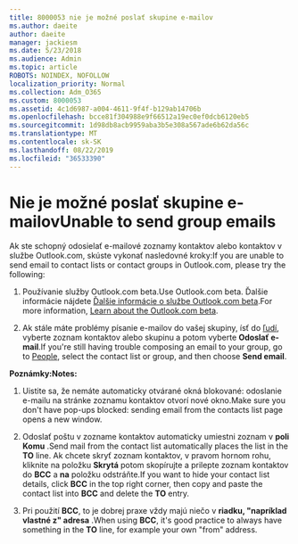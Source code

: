 ```yaml
---
title: 8000053 nie je možné poslať skupine e-mailov
ms.author: daeite
author: daeite
manager: jackiesm
ms.date: 5/23/2018
ms.audience: Admin
ms.topic: article
ROBOTS: NOINDEX, NOFOLLOW
localization_priority: Normal
ms.collection: Adm_O365
ms.custom: 8000053
ms.assetid: 4c1d6987-a004-4611-9f4f-b129ab14706b
ms.openlocfilehash: bcce81f304988e9f66512a19ec0ef0dcb6120eb5
ms.sourcegitcommit: 1d98db8acb9959aba3b5e308a567ade6b62da56c
ms.translationtype: MT
ms.contentlocale: sk-SK
ms.lasthandoff: 08/22/2019
ms.locfileid: "36533390"
---
```

# <a name="unable-to-send-group-emails"></a><span data-ttu-id="85eb0-102">Nie je možné poslať skupine e-mailov</span><span class="sxs-lookup"><span data-stu-id="85eb0-102">Unable to send group emails</span></span>

<span data-ttu-id="85eb0-103">Ak ste schopný odosielať e-mailové zoznamy kontaktov alebo kontaktov v službe Outlook.com, skúste vykonať nasledovné kroky:</span><span class="sxs-lookup"><span data-stu-id="85eb0-103">If you are unable to send email to contact lists or contact groups in Outlook.com, please try the following:</span></span>
  
1. <span data-ttu-id="85eb0-104">Používanie služby Outlook.com beta.</span><span class="sxs-lookup"><span data-stu-id="85eb0-104">Use Outlook.com beta.</span></span> <span data-ttu-id="85eb0-105">Ďalšie informácie nájdete [Ďalšie informácie o službe Outlook.com beta](https://support.office.com/article/e2261c7f-d413-4084-8f22-21282f42d8cf).</span><span class="sxs-lookup"><span data-stu-id="85eb0-105">For more information, [Learn about the Outlook.com beta](https://support.office.com/article/e2261c7f-d413-4084-8f22-21282f42d8cf).</span></span>
    
2. <span data-ttu-id="85eb0-106">Ak stále máte problémy písanie e-mailov do vašej skupiny, ísť do [ľudí](https://outlook.live.com/people/), vyberte zoznam kontaktov alebo skupinu a potom vyberte **Odoslať e-mail**.</span><span class="sxs-lookup"><span data-stu-id="85eb0-106">If you're still having trouble composing an email to your group, go to [People](https://outlook.live.com/people/), select the contact list or group, and then choose **Send email**.</span></span>
    
 <span data-ttu-id="85eb0-107">**Poznámky:**</span><span class="sxs-lookup"><span data-stu-id="85eb0-107">**Notes:**</span></span>
  
1. <span data-ttu-id="85eb0-108">Uistite sa, že nemáte automaticky otvárané okná blokované: odoslanie e-mailu na stránke zoznamu kontaktov otvorí nové okno.</span><span class="sxs-lookup"><span data-stu-id="85eb0-108">Make sure you don't have pop-ups blocked: sending email from the contacts list page opens a new window.</span></span>
    
2. <span data-ttu-id="85eb0-109">Odoslať poštu v zozname kontaktov automaticky umiestni zoznam v **poli Komu** .</span><span class="sxs-lookup"><span data-stu-id="85eb0-109">Send mail from the contact list automatically places the list in the **TO** line.</span></span> <span data-ttu-id="85eb0-110">Ak chcete skryť zoznam kontaktov, v pravom hornom rohu, kliknite na položku **Skrytá** potom skopírujte a prilepte zoznam kontaktov do **BCC** a **na** položku odstráňte.</span><span class="sxs-lookup"><span data-stu-id="85eb0-110">If you want to hide your contact list details, click **BCC** in the top right corner, then copy and paste the contact list into **BCC** and delete the **TO** entry.</span></span> 
    
3. <span data-ttu-id="85eb0-111">Pri použití **BCC**, to je dobrej praxe vždy majú niečo v **riadku, "napríklad vlastné z" adresa** .</span><span class="sxs-lookup"><span data-stu-id="85eb0-111">When using **BCC**, it's good practice to always have something in the **TO** line, for example your own "from" address.</span></span> 
    

